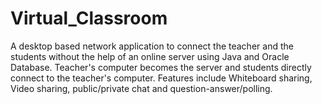 # Virtual_Classroom
A desktop based network application to connect the teacher and the students without the help of an online server using Java and Oracle Database. Teacher's computer becomes the server and students directly connect to the teacher's computer. Features include Whiteboard sharing, Video sharing, public/private chat and question-answer/polling.
